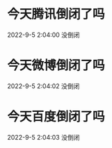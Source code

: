 # 今天腾讯倒闭了吗

2022-9-5 2:04:00 没倒闭

# 今天微博倒闭了吗

2022-9-5 2:04:02 没倒闭

# 今天百度倒闭了吗

2022-9-5 2:04:03 没倒闭

